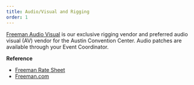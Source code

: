 ```yaml
---
title: Audio/Visual and Rigging
order: 1
---
```


[Freeman Audio Visual](https://www.freeman.com/solutions/by-expertise/event-technology/production-technology) is our exclusive rigging vendor and preferred audio visual (AV) vendor for the Austin Convention Center. Audio patches are available through your Event Coordinator.

**Reference**

- [Freeman Rate Sheet]('/#')
- [Freeman.com](https://www.freeman.com)
